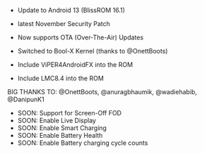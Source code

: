 - Update to Android 13 (BlissROM 16.1)
- latest November Security Patch
- Now supports OTA (Over-The-Air) Updates
- Switched to Bool-X Kernel (thanks to @OnettBoots)

- Include ViPER4AndroidFX into the ROM
- Include LMC8.4 into the ROM

BIG THANKS TO: @OnettBoots, @anuragbhaumik, @wadiehabib, @DanipunK1


- SOON: Support for Screen-Off FOD
- SOON: Enable Live Display
- SOON: Enable Smart Charging
- SOON: Enable Battery Health
- SOON: Enable Battery charging cycle counts

